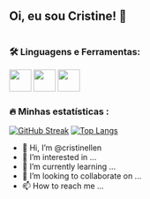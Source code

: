 ## Oi, eu sou Cristine! 👋
<img src="https://komarev.com/ghpvc/?username=cristinellen&style=flat-square&color=blue" alt=""/>

### :hammer_and_wrench: Linguagens e Ferramentas:
<img loading="lazy" src="https://cdn.jsdelivr.net/gh/devicons/devicon/icons/python/python-original-wordmark.svg" width="40" height="40"/> <img loading="lazy" src="https://cdn.jsdelivr.net/gh/devicons/devicon/icons/rstudio/rstudio-original.svg" width="40" height="40"/> <img loading="lazy" src="https://cdn.jsdelivr.net/gh/devicons/devicon/icons/sqlite/sqlite-plain-wordmark.svg" width="40" height="40"/> 

### :fire: Minhas estatísticas :
[![GitHub Streak](http://github-readme-streak-stats.herokuapp.com?user=twsyas&theme=midnight-purple&hide_total_contributions=true)](https://git.io/streak-stats) [![Top Langs](https://github-readme-stats.vercel.app/api/top-langs/?username=cristinellen&layout=compact&theme=vision-friendly-dark)](https://github.com/anuraghazra/github-readme-stats)

- 👋 Hi, I’m @cristinellen
- 👀 I’m interested in ...
- 🌱 I’m currently learning ...
- 💞️ I’m looking to collaborate on ...
- 📫 How to reach me ...

<!---
cristinellen/cristinellen is a ✨ special ✨ repository because its `README.md` (this file) appears on your GitHub profile.
You can click the Preview link to take a look at your changes.
--->
